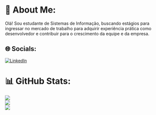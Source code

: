 # 💫 About Me:
Olá! Sou estudante de Sistemas de Informação, buscando estágios para ingressar no mercado de trabalho para adquirir experiência prática como desenvolvedor e contribuir para o crescimento da equipe e da empresa. <br>


## 🌐 Socials:
[![LinkedIn](https://img.shields.io/badge/LinkedIn-%230077B5.svg?logo=linkedin&logoColor=white)](https://www.linkedin.com/in/emilly-silva01/) 
# 📊 GitHub Stats:
![](https://github-readme-stats.vercel.app/api?username=Emilly-Gabrielly&theme=synthwave&hide_border=false&include_all_commits=false&count_private=false)<br/>
![](https://github-readme-streak-stats.herokuapp.com/?user=Emilly-Gabrielly&theme=synthwave&hide_border=false)<br/>
![](https://github-readme-stats.vercel.app/api/top-langs/?username=Emilly-Gabrielly&theme=synthwave&hide_border=false&include_all_commits=false&count_private=false&layout=compact)

<!-- Proudly created with GPRM ( https://gprm.itsvg.in ) -->
